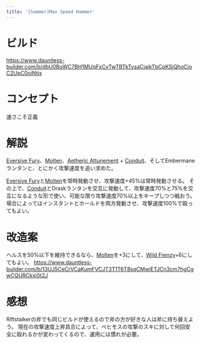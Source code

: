 ```yaml
---
title: '[hammer]Max Speed Hammer'
---
```

# ビルド
https://www.dauntless-builder.com/b/dbU0BuWC7BH1MUqFxCyTwTBTkTysaCjaikTbCpKSjQhoCjoC2UpC0oiNtjx

# コンセプト
速さこそ正義

# 解説
[Eversive Fury](/data/パーク/#eversive-fury)、[Molten](/data/パーク/#molten)、[Aetheric Attunement](/data/パーク/#aetheric-attunement) + [Conduit](/data/パーク/#conduit)、そしてEmbermaneランタンと、とにかく攻撃速度を追い求めた。

[Eversive Fury](/data/パーク/#eversive-fury)と[Molten](/data/パーク/#molten)を常時発動させ、攻撃速度+45%は常時発動させる。
その上で、[Conduit](/data/パーク/#conduit)とDraskランタンを交互に発動して、攻撃速度70%と75%を交互になるような形で使い、可能な限り攻撃速度70%以上をキープしつつ戦おう。
場合によってはインスタントとホールドを両方発動させ、攻撃速度100%で殴ってもよい。

# 改造案
ヘルスを50%以下を維持できるなら、[Molten](/data/パーク/#molten)を+3にして、[Wild Frenzy](/data/パーク/#wild-frenzy)+6にしてもよい。
https://www.dauntless-builder.com/b/13UJ5CeCrVCaKumFVCJT3T1T6T8sqCMwiETJCn3cm7hgCgwCQURCkxi0t2J

# 感想
Riftstalkerの斧でも同じビルドが使えるので斧の方が好きな人は斧に持ち替えよう。
現在の攻撃速度上昇具合によって、ベヒモスの攻撃のスキに対して何回安全に殴れるかが変わってくるので、運用には慣れが必要。
